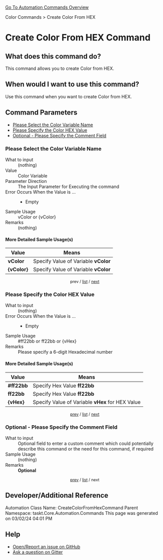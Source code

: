 <!--TITLE: Create Color From HEX Command -->
<!-- SUBTITLE: a command in the Color Commands group. -->
[Go To Automation Commands Overview](/automation-commands.md)


Color Commands &gt; Create Color From HEX


# Create Color From HEX Command


## What does this command do?
This command allows you to create Color from HEX.


## When would I want to use this command?
Use this command when you want to create Color from HEX.


<a id="param_list"></a>
## Command Parameters
- [Please Select the Color Variable Name](#param_0)
- [Please Specify the Color HEX Value](#param_1)
- [Optional - Please Specify the Comment Field](#param_2)


<a id="param_0"></a>
### Please Select the Color Variable Name


<dl>
<dt>What to input</dt><dd>(nothing)</dd>
<dt>Value</dt><dd>Color Variable</dd>
<dt>Parameter Direction</dt><dd>The Input Parameter for Executing the command</dd>
<dt>Error Occurs When the Value is ...</dt><dd><ul>
<li>Empty</li>
</ul></dd>
<dt>Sample Usage</dt><dd>vColor or {vColor}</dd>
<dt>Remarks</dt><dd>(nothing)</dd>
</dl>




#### More Detailed Sample Usage(s)
| Value | Means |
|---|---|
| <strong>vColor</strong> | Specify Value of Variable **vColor** |
| <strong>{vColor}</strong> | Specify Value of Variable **vColor** |


<div style="font-size: 90%; text-align: center">


prev / [list](#param_list) / [next](#param_1)


</div>


<a id="param_1"></a>
### Please Specify the Color HEX Value


<dl>
<dt>What to input</dt><dd>(nothing)</dd>
<dt>Error Occurs When the Value is ...</dt><dd><ul>
<li>Empty</li>
</ul></dd>
<dt>Sample Usage</dt><dd>#ff22bb or ff22bb or {vHex}</dd>
<dt>Remarks</dt><dd>Please specify a 6-digit Hexadecimal number</dd>
</dl>




#### More Detailed Sample Usage(s)
| Value | Means |
|---|---|
| <strong>#ff22bb</strong> | Specify Hex Value **ff22bb** |
| <strong>ff22bb</strong> | Specify Hex Value **ff22bb** |
| <strong>{vHex}</strong> | Specify Value of Variable **vHex** for HEX Value |


<div style="font-size: 90%; text-align: center">


[prev](#param_1) / [list](#param_list) / [next](#param_2)


</div>


<a id="param_2"></a>
### Optional - Please Specify the Comment Field


<dl>
<dt>What to input</dt><dd>Optional field to enter a custom comment which could potentially describe this command or the need for this command, if required</dd>
<dt>Sample Usage</dt><dd>(nothing)</dd>
<dt>Remarks</dt><dd><strong>Optional</strong><br></dd>
</dl>




<div style="font-size: 90%; text-align: center">


[prev](#param_2) / [list](#param_list) / next


</div>


## Developer/Additional Reference
Automation Class Name: CreateColorFromHexCommand
Parent Namespace: taskt.Core.Automation.Commands
This page was generated on 03/02/24 04:01 PM


## Help
- [Open/Report an issue on GitHub](https://github.com/rcktrncn/taskt/issues/new)
- [Ask a question on Gitter](https://gitter.im/taskt-rpa/Lobby)

